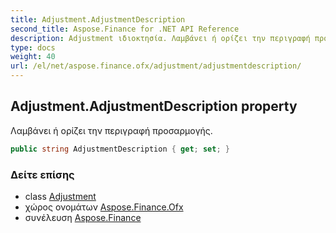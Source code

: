 ```yaml
---
title: Adjustment.AdjustmentDescription
second_title: Aspose.Finance for .NET API Reference
description: Adjustment ιδιοκτησία. Λαμβάνει ή ορίζει την περιγραφή προσαρμογής.
type: docs
weight: 40
url: /el/net/aspose.finance.ofx/adjustment/adjustmentdescription/
---
```

## Adjustment.AdjustmentDescription property

Λαμβάνει ή ορίζει την περιγραφή προσαρμογής.

```csharp
public string AdjustmentDescription { get; set; }
```

### Δείτε επίσης

* class [Adjustment](../)
* χώρος ονομάτων [Aspose.Finance.Ofx](../../adjustment/)
* συνέλευση [Aspose.Finance](../../../)


